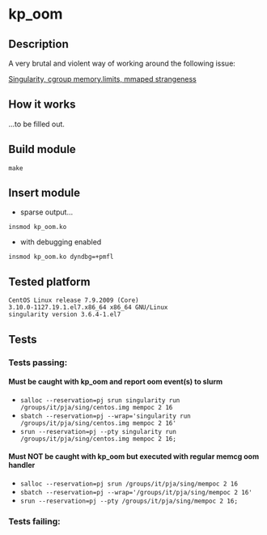 # kp_oom

## Description

A very brutal and violent way of working around the following issue:

[Singularity, cgroup memory.limits, mmaped strangeness](https://github.com/hpcng/singularity/issues/5850)

## How it works

...to be filled out.

## Build module

```
make
```

## Insert module

* sparse output...

```
insmod kp_oom.ko
```

* with debugging enabled

```
insmod kp_oom.ko dyndbg=+pmfl
```

## Tested platform

```
CentOS Linux release 7.9.2009 (Core)
3.10.0-1127.19.1.el7.x86_64 x86_64 GNU/Linux
singularity version 3.6.4-1.el7
```

## Tests

### Tests passing:

#### Must be caught with kp_oom and report oom event(s) to slurm

* `salloc --reservation=pj srun singularity run /groups/it/pja/sing/centos.img mempoc 2 16`
* `sbatch --reservation=pj --wrap='singularity run /groups/it/pja/sing/centos.img mempoc 2 16'`
* `srun --reservation=pj --pty singularity run /groups/it/pja/sing/centos.img mempoc 2 16;`

#### Must NOT be caught with kp_oom but executed with regular memcg oom handler

* `salloc --reservation=pj srun /groups/it/pja/sing/mempoc 2 16`
* `sbatch --reservation=pj --wrap='/groups/it/pja/sing/mempoc 2 16'`
* `srun --reservation=pj --pty /groups/it/pja/sing/mempoc 2 16;`

### Tests failing:



